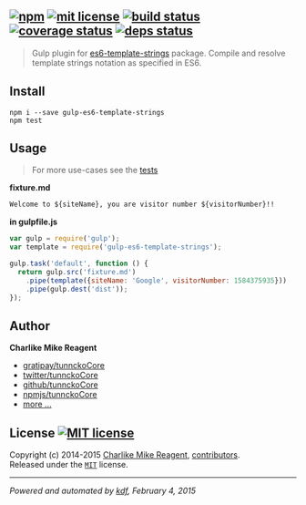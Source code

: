 ## [![npm][npmjs-img]][npmjs-url] [![mit license][license-img]][license-url] [![build status][travis-img]][travis-url] [![coverage status][coveralls-img]][coveralls-url] [![deps status][daviddm-img]][daviddm-url]

> Gulp plugin for [es6-template-strings][es6-template-strings] package. Compile and resolve template strings notation as specified in ES6.

## Install
```
npm i --save gulp-es6-template-strings
npm test
```


## Usage
> For more use-cases see the [tests](./test.js)

**fixture.md**
```md
Welcome to ${siteName}, you are visitor number ${visitorNumber}!!
```

**in gulpfile.js**
```js
var gulp = require('gulp');
var template = require('gulp-es6-template-strings');

gulp.task('default', function () {
  return gulp.src('fixture.md')
    .pipe(template({siteName: 'Google', visitorNumber: 1584375935}))
    .pipe(gulp.dest('dist'));
});
```


## Author
**Charlike Mike Reagent**
+ [gratipay/tunnckoCore][author-gratipay]
+ [twitter/tunnckoCore][author-twitter]
+ [github/tunnckoCore][author-github]
+ [npmjs/tunnckoCore][author-npmjs]
+ [more ...][contrib-more]


## License [![MIT license][license-img]][license-url]
Copyright (c) 2014-2015 [Charlike Mike Reagent][contrib-more], [contributors][contrib-graf].  
Released under the [`MIT`][license-url] license.


[npmjs-url]: http://npm.im/gulp-es6-template-strings
[npmjs-img]: https://img.shields.io/npm/v/gulp-es6-template-strings.svg?style=flat&label=gulp-es6-template-strings

[coveralls-url]: https://coveralls.io/r/tunnckoCore/gulp-es6-template-strings?branch=master
[coveralls-img]: https://img.shields.io/coveralls/tunnckoCore/gulp-es6-template-strings.svg?style=flat

[license-url]: https://github.com/tunnckoCore/gulp-es6-template-strings/blob/master/license.md
[license-img]: https://img.shields.io/badge/license-MIT-blue.svg?style=flat

[travis-url]: https://travis-ci.org/tunnckoCore/gulp-es6-template-strings
[travis-img]: https://img.shields.io/travis/tunnckoCore/gulp-es6-template-strings.svg?style=flat

[daviddm-url]: https://david-dm.org/tunnckoCore/gulp-es6-template-strings
[daviddm-img]: https://img.shields.io/david/tunnckoCore/gulp-es6-template-strings.svg?style=flat

[author-gratipay]: https://gratipay.com/tunnckoCore
[author-twitter]: https://twitter.com/tunnckoCore
[author-github]: https://github.com/tunnckoCore
[author-npmjs]: https://npmjs.org/~tunnckocore

[contrib-more]: http://j.mp/1stW47C
[contrib-graf]: https://github.com/tunnckoCore/gulp-es6-template-strings/graphs/contributors

***

_Powered and automated by [kdf](https://github.com/tunnckoCore), February 4, 2015_

[es6-template-strings]: https://github.com/medikoo/es6-template-strings